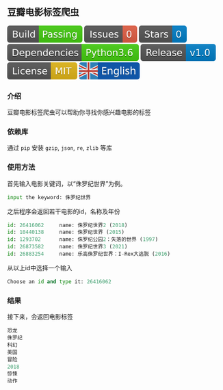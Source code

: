 ## 豆瓣电影标签爬虫

[![Build Status](docs/build_status.svg)](https://github.com/xibosun/spider)
[![issues](docs/issues.svg)](https://github.com/xibosun/spider/issues)
[![Stars](docs/stars.svg)](https://github.com/xibosun/spider/stargazers)
[![Dependencies](docs/dependencies.svg)](https://www.python.org/downloads/release/python-363/)
[![Release](docs/release.svg)](https://github.com/xibosun/spider)
[![License](docs/license.svg)](https://opensource.org/licenses/mit-license.php)
[![](docs/english.svg)](README.md)

### 介绍

豆瓣电影标签爬虫可以帮助你寻找你感兴趣电影的标签

### 依赖库

通过 `pip` 安装 `gzip`, `json`, `re`, `zlib` 等库

### 使用方法

首先输入电影关键词，以“侏罗纪世界”为例。

```python
input the keyword: 侏罗纪世界
```

之后程序会返回若干电影的id，名称及年份

```python
id: 26416062     name: 侏罗纪世界2 (2018)
id: 10440138     name: 侏罗纪世界 (2015)
id: 1293702      name: 侏罗纪公园2：失落的世界 (1997)
id: 26873582     name: 侏罗纪世界3 (2021)
id: 26883254     name: 乐高侏罗纪世界：I-Rex大逃脱 (2016)
```

从以上id中选择一个输入

```python
Choose an id and type it: 26416062
```

### 结果

接下来，会返回电影标签

```python
恐龙
侏罗纪
科幻
美国
冒险
2018
惊悚
动作
```
